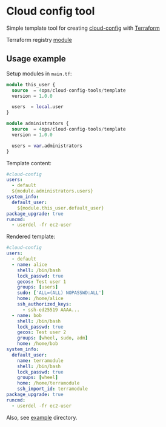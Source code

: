 # Cloud config tool

Simple template tool for creating [cloud-config](https://cloudinit.readthedocs.io/en/latest/topics/examples.html) with [Terraform](https://www.terraform.io/)

Terraform registry [module](https://registry.terraform.io/modules/4ops/cloud-config-tool/template/1.0.0)

## Usage example

Setup modules in `main.tf`:

```terraform
module this_user {
  source  = 4ops/cloud-config-tools/template
  version = 1.0.0

  users  = local.user
}

module administrators {
  source  = 4ops/cloud-config-tools/template
  version = 1.0.0

  users = var.administrators
}
```

Template content:

```yaml
#cloud-config
users:
  - default
  ${module.administrators.users}
system_info:
  default_user:
    ${module.this_user.default_user}
package_upgrade: true
runcmd:
  - userdel -fr ec2-user
```

Rendered template:

```yaml
#cloud-config
users:
  - default
  - name: alice
    shell: /bin/bash
    lock_passwd: true
    gecos: Test user 1
    groups: [users]
    sudo: ['ALL=(ALL) NOPASSWD:ALL']
    home: /home/alice
    ssh_authorized_keys:
      - ssh-ed25519 AAAA...
  - name: bob
    shell: /bin/bash
    lock_passwd: true
    gecos: Test user 2
    groups: [wheel, sudo, adm]
    home: /home/bob
system_info:
  default_user:
    name: terramodule
    shell: /bin/bash
    lock_passwd: true
    groups: [wheel]
    home: /home/terramodule
    ssh_import_id: terramodule
package_upgrade: true
runcmd:
  - userdel -fr ec2-user
```

Also, see [example](/example) directory.
